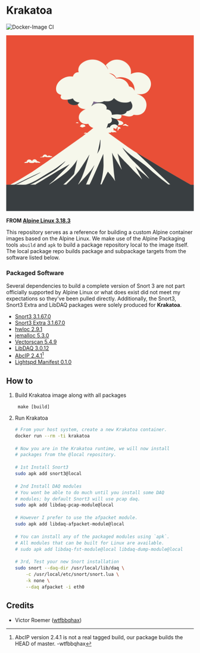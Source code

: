 # Krakatoa
![Docker-Image CI](https://github.com/wtfbbqhax/Krakatoa/actions/workflows/docker-image.yml/badge.svg)

![Krakatoa-Image Logo](doc/silhouette-of-krakatoa-volcano-eruption.svg)

**FROM [Alpine Linux 3.18.3](https://www.alpinelinux.org/posts/Alpine-3.15.10-3.16.7-3.17.5-3.18.3-released.html)**

This repository serves as a reference for building a custom Alpine container images based on the Alpine Linux. We make use of the Alpine Packaging tools `abuild` and `apk` to build a package repository local to the image itself. The local package repo builds package and subpackage targets from the software listed below.

### Packaged Software
Several dependencies to build a complete version of Snort 3 are not part officially supported by Alpine Linux or what does exist did not meet my expectations so they've been pulled directly. Additionally, the Snort3, Snort3 Extra and LibDAQ packages were solely produced for **Krakatoa**.

 * [Snort3 3.1.67.0](https://github.com/snort3/snort3/releases/tag/3.1.67.0)
 * [Snort3 Extra 3.1.67.0](https://github.com/snort3/snort3_extra/releases/tag/3.1.67.0)
 * [hwloc 2.9.1](https://www-lb.open-mpi.org/software/hwloc/v2.9/)
 * [jemalloc 5.3.0](https://github.com/jemalloc/jemalloc/releases/tag/5.3.0/)
 * [Vectorscan 5.4.9](https://github.com/VectorCamp/vectorscan/releases/tag/vectorscan/5.4.9)
 * [LibDAQ 3.0.12](https://github.com/snort3/libdaq/releases/tag/v3.0.12)
 * [AbcIP 2.4.1](https://github.com/crc181/abcip)[^1]
 * [Lightspd Manifest 0.1.0](https://github.com/wtfbbqhax/lightspd-manifest)

[^1]: AbcIP version 2.4.1 is not a real tagged build, our package builds the HEAD of master. -wtfbbqhax

## How to

1. Build Krakatoa image along with all packages

        make [build]


2. Run Krakatoa
    ```sh
    # From your host system, create a new Krakatoa container.
    docker run --rm -ti krakatoa
        
    # Now you are in the Krakatoa runtime, we will now install 
    # packages from the @local repository.

    # 1st Install Snort3
    sudo apk add snort3@local
        
    # 2nd Install DAQ modules
    # You wont be able to do much until you install some DAQ
    # modules; by default Snort3 will use pcap daq.
    sudo apk add libdaq-pcap-module@local

    # However I prefer to use the afpacket module.
    sudo apk add libdaq-afpacket-module@local

    # You can install any of the packaged modules using `apk`. 
    # All modules that can be built for Linux are available.
    # sudo apk add libdaq-fst-module@local libdaq-dump-module@local

    # 3rd, Test your new Snort installation
    sudo snort --daq-dir /usr/local/lib/daq \
        -c /usr/local/etc/snort/snort.lua \
        -k none \
        --daq afpacket -i eth0 
    ```

## Credits

 * Victor Roemer ([wtfbbqhax](https://www.github.com/wtfbbqhax))
